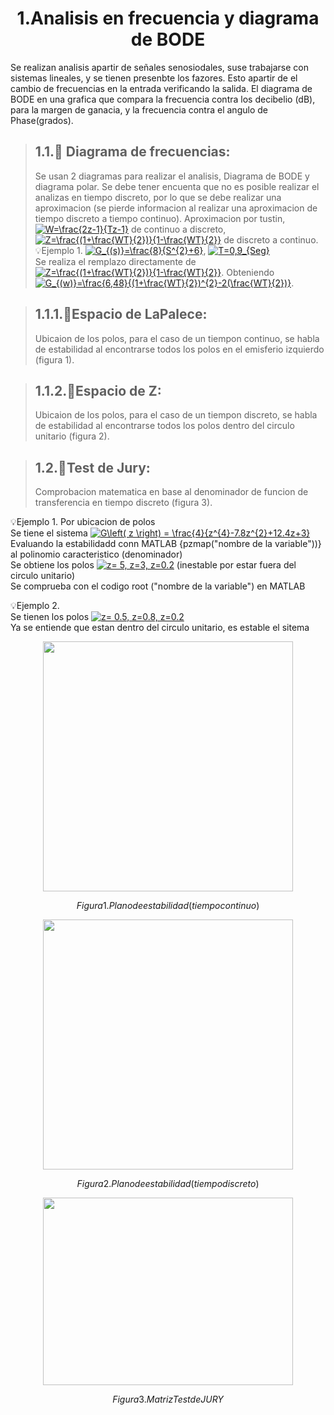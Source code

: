 # <center> 1.Analisis en frecuencia y diagrama de BODE </center>

Se realizan analisis apartir de señales senosiodales, suse trabajarse con sistemas lineales, y se tienen presenbte los fazores. Esto apartir de el cambio de frecuencias en la entrada verificando la salida.
El diagrama de BODE en una grafica que compara la frecuencia contra los decibelio (dB), para la margen de ganacia, y la frecuencia contra el angulo de Phase(grados).

> ## 1.1.🔑 Diagrama de frecuencias:
> Se usan 2 diagramas para realizar el analisis, Diagrama de BODE y diagrama polar.
> Se debe tener encuenta que no es posible realizar el analizas en tiempo discreto, por lo que se debe realizar una aproximacion (se pierde informacion al realizar una aproximacion de tiempo discreto a tiempo continuo).
> Aproximacion por tustin, <a href="http://www.alciro.org/tools/matematicas/editor-ecuaciones.jsp?eq=W=\frac{2z-1}{Tz-1}"><img src="http://www.alciro.org/cgi/tex.cgi?W=\frac{2z-1}{Tz-1}" title="W=\frac{2z-1}{Tz-1}" border="0" /></a> de continuo a discreto, <a href="http://www.alciro.org/tools/matematicas/editor-ecuaciones.jsp?eq=Z=\frac{(1+\frac{WT}{2})}{1-\frac{WT}{2}}"><img src="http://www.alciro.org/cgi/tex.cgi?Z=\frac{(1+\frac{WT}{2})}{1-\frac{WT}{2}}" title="Z=\frac{(1+\frac{WT}{2})}{1-\frac{WT}{2}}" border="0" /></a> de discreto a continuo.\
💡Ejemplo 1. <a href="http://www.alciro.org/tools/matematicas/editor-ecuaciones.jsp?eq=G_{(s)}=\frac{8}{S^{2}+6}"><img src="http://www.alciro.org/cgi/tex.cgi?G_{(s)}=\frac{8}{S^{2}+6}" title="G_{(s)}=\frac{8}{S^{2}+6}" border="0" /></a>, <a href="http://www.alciro.org/tools/matematicas/editor-ecuaciones.jsp?eq=T=0,9_{Seg}"><img src="http://www.alciro.org/cgi/tex.cgi?T=0,9_{Seg}" title="T=0,9_{Seg}" border="0" /></a>\
Se realiza el remplazo directamente de <a href="http://www.alciro.org/tools/matematicas/editor-ecuaciones.jsp?eq=Z=\frac{(1+\frac{WT}{2})}{1-\frac{WT}{2}}"><img src="http://www.alciro.org/cgi/tex.cgi?Z=\frac{(1+\frac{WT}{2})}{1-\frac{WT}{2}}" title="Z=\frac{(1+\frac{WT}{2})}{1-\frac{WT}{2}}" border="0" /></a>.
Obteniendo <a href="http://www.alciro.org/tools/matematicas/editor-ecuaciones.jsp?eq=G_{(w)}=\frac{6,48}{(1+\frac{WT}{2})^{2}-2(\frac{WT}{2})}"><img src="http://www.alciro.org/cgi/tex.cgi?G_{(w)}=\frac{6,48}{(1+\frac{WT}{2})^{2}-2(\frac{WT}{2})}" title="G_{(w)}=\frac{6,48}{(1+\frac{WT}{2})^{2}-2(\frac{WT}{2})}" border="0" /></a>.

>## 1.1.1.🔑Espacio de LaPalece:
>Ubicaion de los polos, para el caso de un tiempon continuo, se habla de estabilidad al encontrarse todos los polos en el emisferio izquierdo (figura 1).

>## 1.1.2.🔑Espacio de Z:
>Ubicaion de los polos, para el caso de un tiempon discreto, se habla de estabilidad al encontrarse todos los polos dentro del circulo unitario (figura 2).

>## 1.2.🔑Test de Jury:
>Comprobacion matematica en base al denominador de funcion de transferencia en tiempo discreto (figura 3).

💡Ejemplo 1. Por ubicacion de polos\
Se tiene el sistema <a href="http://www.alciro.org/tools/matematicas/editor-ecuaciones.jsp?eq=G\left( z \right) =  \frac{4}{z^{4}-7.8z^{2}+12.4z+3}"><img src="http://www.alciro.org/cgi/tex.cgi?G\left( z \right) =  \frac{4}{z^{4}-7.8z^{2}+12.4z+3}" title="G\left( z \right) =  \frac{4}{z^{4}-7.8z^{2}+12.4z+3}" border="0" /></a>\
Evaluando la estabilidadd conn MATLAB {pzmap("nombre de la variable"))} al polinomio caracteristico (denominador)\
Se obtiene los polos <a href="http://www.alciro.org/tools/matematicas/editor-ecuaciones.jsp?eq=z= 5, z=3, z=0.2"><img src="http://www.alciro.org/cgi/tex.cgi?z= 5, z=3, z=0.2" title="z= 5, z=3, z=0.2" border="0" /></a> (inestable por estar fuera del circulo unitario)\
Se comprueba con el codigo root ("nombre de la variable") en MATLAB

💡Ejemplo 2.\
Se tienen los polos <a href="http://www.alciro.org/tools/matematicas/editor-ecuaciones.jsp?eq=z= 0.5, z=0.8, z=0.2"><img src="http://www.alciro.org/cgi/tex.cgi?z= 0.5, z=0.8, z=0.2" title="z= 0.5, z=0.8, z=0.2" border="0" /></a> \
Ya se entiende que estan dentro del circulo unitario, es estable el sitema

<p align="center">
<img src="https://github.com/user-attachments/assets/82230ecf-2b59-4650-96b3-fb1a859ed5e7" width="400" height="400">
 </p>

$$Figura 1. Plano de estabilidad(tiempo continuo)$$

<p align="center">
<img src="https://github.com/user-attachments/assets/8e2e79d0-eeac-4ff6-863d-02ffe018c3aa" width="400" height="400">
 </p>

$$Figura 2. Plano de estabilidad(tiempo discreto)$$

<p align="center">
<img src="https://github.com/user-attachments/assets/57eb6c8a-21b6-4be3-878e-8580416e5c2b" width="400" height="300">
 </p>

$$Figura 3. Matriz Test de JURY$$



